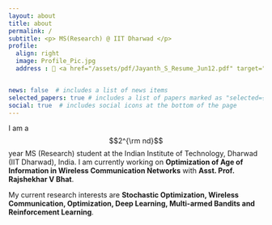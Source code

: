 ```yaml
---
layout: about
title: about
permalink: /
subtitle: <p> MS(Research) @ IIT Dharwad </p>
profile:
  align: right
  image: Profile_Pic.jpg
  address : 📄 <a href="/assets/pdf/Jayanth_S_Resume_Jun12.pdf" target="_blank">Resume</a>


news: false  # includes a list of news items
selected_papers: true # includes a list of papers marked as "selected={true}"
social: true  # includes social icons at the bottom of the page
---
```


I am a $$2^{\rm nd}$$ year MS (Research) student at the Indian Institute of Technology, Dharwad (IIT Dharwad), India. I am currently working on **Optimization of Age of Information in Wireless Communication Networks** with **Asst. Prof. Rajshekhar V Bhat**.

My current research interests are **Stochastic Optimization, Wireless Communication, Optimization, Deep Learning, Multi-armed Bandits and Reinforcement Learning**.
